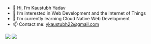 - 👋 Hi, I’m Kaustubh Yadav
- 👀 I’m interested in Web Development and the Internet of Things
- 🌱 I’m currently learning Cloud Native Web Development 
- 📫 Contact me: ykaustubh22@gmail.com

<img src="https://github-readme-stats.vercel.app/api?username=yadavKaustubh&show_icons=true&theme=gruvbox" align="center">

<img src="https://github-readme-stats.vercel.app/api/top-langs/?username=yadavKaustubh&layout=compact&theme=gruvbox" align="center"/>


<!---
yadavKaustubh/yadavKaustubh is a ✨ special ✨ repository because its `README.md` (this file) appears on your GitHub profile.
You can click the Preview link to take a look at your changes.
--->
